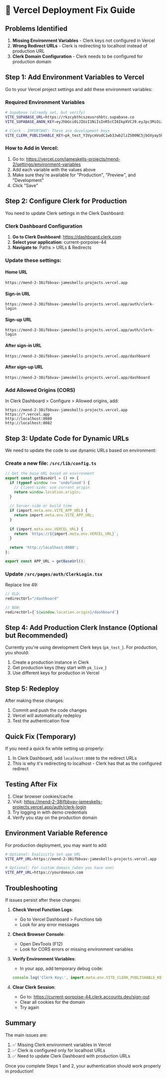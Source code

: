 # 🚨 Vercel Deployment Fix Guide

## Problems Identified

1. **Missing Environment Variables** - Clerk keys not configured in Vercel
2. **Wrong Redirect URLs** - Clerk is redirecting to localhost instead of production URL
3. **Clerk Domain Configuration** - Clerk needs to be configured for production domain

## Step 1: Add Environment Variables to Vercel

Go to your Vercel project settings and add these environment variables:

### Required Environment Variables

```bash
# Supabase (already set, but verify)
VITE_SUPABASE_URL=https://rkzcybthcszeusrohbtc.supabase.co
VITE_SUPABASE_ANON_KEY=eyJhbGciOiJIUzI1NiIsInR5cCI6IkpXVCJ9.eyJpc3MiOiJzdXBhYmFzZSIsInJlZiI6InJremN5YnRoY3N6ZXVzcm9oYnRjIiwicm9sZSI6ImFub24iLCJpYXQiOjE3MzQwODQ1MDAsImV4cCI6MjA0OTY2MDUwMH0.4It46NhFTc0q1KkXDUT5iMvQ9ewlTiEbqb0kLRs-sd0

# Clerk - IMPORTANT: These are development keys
VITE_CLERK_PUBLISHABLE_KEY=pk_test_Y3VycmVudC1wb3Jwb2lzZS00NC5jbGVyay5hY2NvdW50cy5kZXYk
```

### How to Add in Vercel:

1. Go to: https://vercel.com/jameskells-projects/mend-2/settings/environment-variables
2. Add each variable with the values above
3. Make sure they're available for "Production", "Preview", and "Development"
4. Click "Save"

## Step 2: Configure Clerk for Production

You need to update Clerk settings in the Clerk Dashboard:

### Clerk Dashboard Configuration

1. **Go to Clerk Dashboard**: https://dashboard.clerk.com
2. **Select your application**: current-porpoise-44
3. **Navigate to**: Paths > URLs & Redirects

### Update these settings:

#### Home URL
```
https://mend-2-38ifbbvav-jameskells-projects.vercel.app
```

#### Sign-in URL
```
https://mend-2-38ifbbvav-jameskells-projects.vercel.app/auth/clerk-login
```

#### Sign-up URL
```
https://mend-2-38ifbbvav-jameskells-projects.vercel.app/auth/clerk-login
```

#### After sign-in URL
```
https://mend-2-38ifbbvav-jameskells-projects.vercel.app/dashboard
```

#### After sign-up URL
```
https://mend-2-38ifbbvav-jameskells-projects.vercel.app/dashboard
```

### Add Allowed Origins (CORS)

In Clerk Dashboard > Configure > Allowed origins, add:
```
https://mend-2-38ifbbvav-jameskells-projects.vercel.app
https://*.vercel.app
http://localhost:8080
http://localhost:8082
```

## Step 3: Update Code for Dynamic URLs

We need to update the code to use dynamic URLs based on environment:

### Create a new file: `/src/lib/config.ts`

```typescript
// Get the base URL based on environment
export const getBaseUrl = () => {
  if (typeof window !== 'undefined') {
    // Client-side: use current origin
    return window.location.origin;
  }
  
  // Server-side or build time
  if (import.meta.env.VITE_APP_URL) {
    return import.meta.env.VITE_APP_URL;
  }
  
  if (import.meta.env.VERCEL_URL) {
    return `https://${import.meta.env.VERCEL_URL}`;
  }
  
  return 'http://localhost:8080';
};

export const APP_URL = getBaseUrl();
```

### Update `/src/pages/auth/ClerkLogin.tsx`

Replace line 49:
```typescript
// OLD:
redirectUrl="/dashboard"

// NEW:
redirectUrl={`${window.location.origin}/dashboard`}
```

## Step 4: Add Production Clerk Instance (Optional but Recommended)

Currently you're using development Clerk keys (`pk_test_`). For production, you should:

1. Create a production instance in Clerk
2. Get production keys (they start with `pk_live_`)
3. Use different keys for production in Vercel

## Step 5: Redeploy

After making these changes:

1. Commit and push the code changes
2. Vercel will automatically redeploy
3. Test the authentication flow

## Quick Fix (Temporary)

If you need a quick fix while setting up properly:

1. In Clerk Dashboard, add `localhost:8080` to the redirect URLs
2. This is why it's redirecting to localhost - Clerk has that as the configured redirect

## Testing After Fix

1. Clear browser cookies/cache
2. Visit: https://mend-2-38ifbbvav-jameskells-projects.vercel.app/auth/clerk-login
3. Try logging in with demo credentials
4. Verify you stay on the production domain

## Environment Variable Reference

For production deployment, you may want to add:

```bash
# Optional: Explicitly set app URL
VITE_APP_URL=https://mend-2-38ifbbvav-jameskells-projects.vercel.app

# Optional: For custom domain (when you have one)
VITE_APP_URL=https://yourdomain.com
```

## Troubleshooting

If issues persist after these changes:

1. **Check Vercel Function Logs**: 
   - Go to Vercel Dashboard > Functions tab
   - Look for any error messages

2. **Check Browser Console**:
   - Open DevTools (F12)
   - Look for CORS errors or missing environment variables

3. **Verify Environment Variables**:
   - In your app, add temporary debug code:
   ```javascript
   console.log('Clerk Key:', import.meta.env.VITE_CLERK_PUBLISHABLE_KEY);
   ```

4. **Clear Clerk Session**:
   - Go to: https://current-porpoise-44.clerk.accounts.dev/sign-out
   - Clear all cookies for the domain
   - Try again

## Summary

The main issues are:
1. ✅ Missing Clerk environment variables in Vercel
2. ✅ Clerk is configured only for localhost URLs
3. ✅ Need to update Clerk Dashboard with production URLs

Once you complete Steps 1 and 2, your authentication should work properly in production!